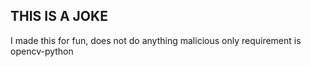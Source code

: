 ## THIS IS A JOKE
I made this for fun, does not do anything malicious
only requirement is opencv-python
